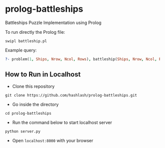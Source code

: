 # prolog-battleships
Battleships Puzzle Implementation using Prolog

To run directly the Prolog file:

`swipl battleship.pl`

Example query:

```prolog
?- problem(1, Ships, Nrow, Ncol, Rows), battleship(Ships, Nrow, Ncol, Rows), maplist(portray_clause, Rows).
```

## How to Run in Localhost

- Clone this repository

`git clone https://github.com/hashlash/prolog-battleships.git`

- Go inside the directory

`cd prolog-battleships`

- Run the command below to start localhost server

`python server.py`

- Open `localhost:8000` with your browser
